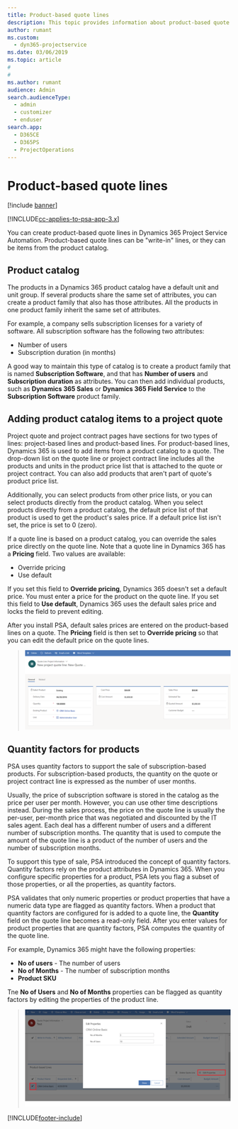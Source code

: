 ```yaml
---
title: Product-based quote lines
description: This topic provides information about product-based quote lines.
author: rumant
ms.custom: 
  - dyn365-projectservice
ms.date: 03/06/2019
ms.topic: article
#
#
ms.author: rumant
audience: Admin
search.audienceType: 
  - admin
  - customizer
  - enduser
search.app: 
  - D365CE
  - D365PS
  - ProjectOperations
---
```


# Product-based quote lines

[!include [banner](../includes/psa-now-project-operations.md)]

[!INCLUDE[cc-applies-to-psa-app-3.x](../includes/cc-applies-to-psa-app-3x.md)]


You can create product-based quote lines in Dynamics 365 Project Service Automation. Product-based quote lines can be "write-in" lines, or they can be items from the product catalog.

## Product catalog

The products in a Dynamics 365 product catalog have a default unit and unit group. If several products share the same set of attributes, you can create a product family that also has those attributes. All the products in one product family inherit the same set of attributes.

For example, a company sells subscription licenses for a variety of software. All subscription software has the following two attributes:

- Number of users 
- Subscription duration (in months)

A good way to maintain this type of catalog is to create a product family that is named **Subscription Software**, and that has **Number of users** and **Subscription duration** as attributes. You can then add individual products, such as **Dynamics 365 Sales** or **Dynamics 365 Field Service** to the **Subscription Software** product family.

## Adding product catalog items to a project quote

Project quote and project contract pages have sections for two types of lines: project-based lines and product-based lines. For product-based lines, Dynamics 365 is used to add items from a product catalog to a quote. The drop-down list on the quote line or project contract line includes all the products and units in the product price list that is attached to the quote or project contract. You can also add products that aren't part of quote's product price list.

Additionally, you can select products from other price lists, or you can select products directly from the product catalog. When you select products directly from a product catalog, the default price list of that product is used to get the product's sales price. If a default price list isn't set, the price is set to 0 (zero).

If a quote line is based on a product catalog, you can override the sales price directly on the quote line. 
Note that a quote line in Dynamics 365 has a **Pricing** field. Two values are available:

- Override pricing  
- Use default

If you set this field to **Override pricing**, Dynamics 365 doesn't set a default price. You must enter a price for the product on the quote line. If you set this field to **Use default**, Dynamics 365 uses the default sales price and locks the field to prevent editing.

After you install PSA, default sales prices are entered on the product-based lines on a quote. The **Pricing** field is then set to **Override pricing** so that you can edit the default price on the quote lines.

> ![Setting override pricing](media/basic-guide-10.png)
 
## Quantity factors for products

PSA uses quantity factors to support the sale of subscription-based products. For subscription-based products, the quantity on the quote or project contract line is expressed as the number of user months.

Usually, the price of subscription software is stored in the catalog as the price per user per month. However, you can use other time descriptions instead. During the sales process, the price on the quote line is usually the per-user, per-month price that was negotiated and discounted by the IT sales agent. Each deal has a different number of users and a different number of subscription months. The quantity that is used to compute the amount of the quote line is a product of the number of users and the number of subscription months.

To support this type of sale, PSA introduced the concept of quantity factors. Quantity factors rely on the product attributes in Dynamics 365. When you configure specific properties for a product, PSA lets you flag a subset of those properties, or all the properties, as quantity factors.

PSA validates that only numeric properties or product properties that have a numeric data type are flagged as quantity factors. When a product that quantity factors are configured for is added to a quote line, the **Quantity** field on the quote line becomes a read-only field. After you enter values for product properties that are quantity factors, PSA computes the quantity of the quote line.

For example, Dynamics 365 might have the following properties: 

- **No of users** - The number of users 
- **No of Months** - The number of subscription months
- **Product SKU** 

Tne **No of Users** and **No of Months** properties can be flagged as quantity factors by editing the properties of the product line. 

> ![Flagging No of Users and No of Months as quality factors](media/basic-guide-11.png)
 


[!INCLUDE[footer-include](../includes/footer-banner.md)]